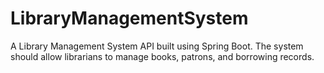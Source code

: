 # LibraryManagementSystem
A Library Management System API built using Spring Boot. The system should allow librarians to manage books, patrons, and borrowing records.
